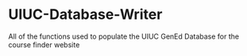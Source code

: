 # UIUC-Database-Writer
All of the functions used to populate the UIUC GenEd Database for the course finder website
